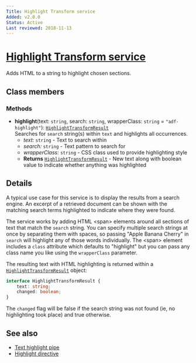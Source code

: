```yaml
---
Title: Highlight Transform service
Added: v2.0.0
Status: Active
Last reviewed: 2018-11-13
---
```


# [Highlight Transform service](../../../lib/core/services/highlight-transform.service.ts "Defined in highlight-transform.service.ts")

Adds HTML to a string to highlight chosen sections.

## Class members

### Methods

-   **highlight**(text: `string`, search: `string`, wrapperClass: `string` = `"adf-highlight"`): [`HighlightTransformResult`](../../../lib/core/services/highlight-transform.service.ts)<br/>
    Searches for `search` string(s) within `text` and highlights all occurrences.
    -   _text:_ `string`  - Text to search within
    -   _search:_ `string`  - Text pattern to search for
    -   _wrapperClass:_ `string`  - CSS class used to provide highlighting style
    -   **Returns** [`HighlightTransformResult`](../../../lib/core/services/highlight-transform.service.ts) - New text along with boolean value to indicate whether anything was highlighted

## Details

A typical use case for this service is to display the results from a search engine.
An excerpt of a retrieved document can be shown with the matching search terms
highlighted to indicate where they were found.

The service works by adding HTML &lt;span> elements around all sections of text
that match the `search` string. You can specify multiple search strings at once by
separating them with spaces, so passing "Apple Banana Cherry" in `search` will
highlight any of those words individually. The &lt;span> element includes a
`class` attribute which defaults to "highlight" but you can pass any class name
you like using the `wrapperClass` parameter.

The resulting text with HTML highlighting is returned within a [`HighlightTransformResult`](../../../lib/core/services/highlight-transform.service.ts)
object:

```ts
interface HighlightTransformResult {
    text: string;
    changed: boolean;
}
```

The `changed` flag will be false if the search string was not found (ie, no highlighting
took place) and true otherwise.

## See also

-   [Text highlight pipe](../pipes/text-highlight.pipe.md)
-   [Highlight directive](../directives/highlight.directive.md)
